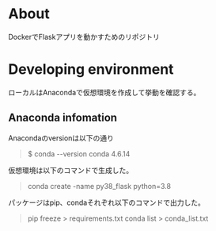 # About
DockerでFlaskアプリを動かすためのリポジトリ

# Developing environment
ローカルはAnacondaで仮想環境を作成して挙動を確認する。

## Anaconda infomation
Anacondaのversionは以下の通り
> $ conda --version
> conda 4.6.14

仮想環境は以下のコマンドで生成した。
> conda create -name py38_flask python=3.8

パッケージはpip、condaそれぞれ以下のコマンドで出力した。
> pip freeze > requirements.txt
> conda list > conda_list.txt